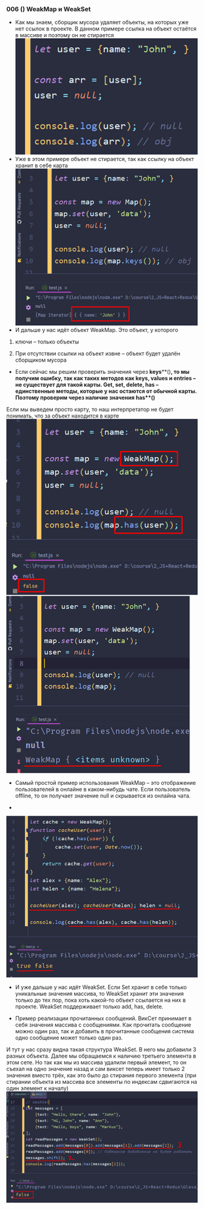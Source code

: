 ### **006 () WeakMap и WeakSet**

- Как мы знаем, сборщик мусора удаляет объекты, на которых уже нет ссылок в проекте. В данном примере ссылка на объект остаётся в массиве и поэтому он не стирается
![](_png/Pasted%20image%2020220909165050.png)
- Уже в этом примере объект не стирается, так как ссылку на объект хранит в себе карта
![](_png/Pasted%20image%2020220909165057.png)
- И дальше у нас идёт объект WeakMap. Это объект, у которого

1) ключи – только объекты

2) При отсутствии ссылки на объект извне – объект будет удалён сборщиком мусора

- Если сейчас мы решим проверить значения через **keys****()**, то мы получим ошибку, так как таких методов как keys, values и entries – не существует для такой карты. Get, set, delete, has – единственные методы, которые у нас остаются от обычной карты. Поэтому проверим через наличие значения **has****()**

Если мы выведем просто карту, то наш интерпретатор не будет понимать, что за объект находится в карте
![](_png/Pasted%20image%2020220909165105.png)
![](_png/Pasted%20image%2020220909165112.png)
- Самый простой пример использования WeakMap – это отображение пользователей в онлайне в каком-нибудь чате. Если пользователь offline, то он получает значение null и скрывается из онлайна чата.

-
![](_png/Pasted%20image%2020220909165121.png)
- И уже дальше у нас идёт WeakSet. Если Set хранит в себе только уникальные значения массива, то WeakSet хранит эти значения только до тех пор, пока хоть какой-то объект ссылается на них в проекте. WeakSet поддерживает только add, has, delete.

- Пример реализации прочитанных сообщений. ВикСет принимает в себя значения массива с сообщениями. Как прочитать сообщение можно один раз, так и добавить в прочитанные сообщения система одно сообщение может только один раз.

И тут у нас сразу видна такая структура WeakSet. В него мы добавили 3 разных объекта. Далее мы обращаемся к наличию третьего элемента в этом сете. Но так как мы из массива удалили первый элемент, то он съехал на одно значение назад и сам виксет теперь имеет только 2 значения вместо трёх, как это было до стирания первого элемента (при стирании объекта из массива все элементы по индексам сдвигаются на один элемент к началу)
![](_png/Pasted%20image%2020220909165145.png)